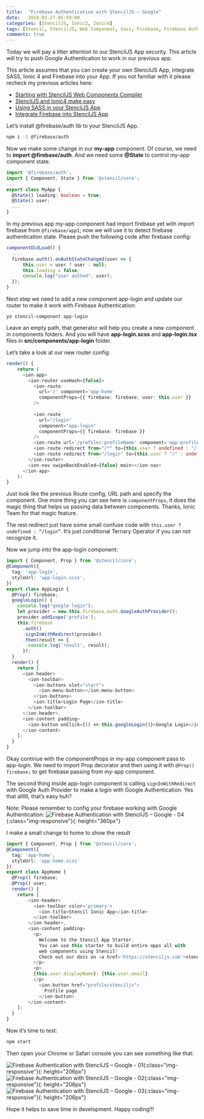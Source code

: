 ```yaml
---
title:  "Firebase Authentication with StencilJS – Google"
date:   2018-03-27 05:59:00
categories: [StencilJS, Ionic2, Ionic4]
tags: [Stencil, StencilJS, Web Component, Sass, Firebase, Firebase Authentication, Google Authentication, Authentication]
comments: true
---
```


Today we will pay a litter attention to our StencilJS App security. This article will try to push Google Authentication to work in our previous app.

This article assumes that you can create your own StencilJS App, integrate SASS, Ionic 4 and Firebase into your App. If you not familiar with it please recheck my previous articles here:

- [Starting with StencilJS Web Components Compiler][starting-with-stenciljs-web-components-compiler]
- [StencilJS and Ionic4 make easy][stenciljs-and-ionic4-make-easy]
- [Using SASS in your StencilJS App][using-sass-with-your-stenciljs]
- [Integrate Firebase into StencilJS App][integrate-firebase-into-stenciljs-app]

Let’s install @firebase/auth lib to your StencilJS App.

```bash
npm i -S @firebase/auth
```

Now we make some change in our **my-app** component. Of course, we need to **import @firebase/auth**. And we need some **@State** to control my-app component state.

```typescript
import '@firebase/auth';
import { Component, State } from '@stencil/core';
...
export class MyApp {
  @State() loading: boolean = true;
  @State() user;
  ...
}
```

In my previous app my-app component had import firebase yet with import firebase from `@firebase/app1`; now we will use it to detect firebase authentication state. Please push the following code after firebase config:

```typescript
componentDidLoad() {
  ...
  firebase.auth().onAuthStateChanged(user => {
      this.user = user ? user : null;
      this.loading = false;
      console.log("user authed", user);
  });
}
```

Next step we need to add a new component app-login and update our router to make it work with Firebase Authentication:

```shell
yo stencil-component app-login
```

Leave an empty path, that generator will help you create a new component in components folders. And you will have **app-login.scss** and **app-login.tsx** files in **src/components/app-login** folder.

Let’s take a look at our new router config:

```typescript
render() {
    return (
      <ion-app>
        <ion-router useHash={false}>
          <ion-route 
            url='/' component='app-home'
            componentProps={{ firebase: firebase, user: this.user }}
          />
          
          <ion-route
            url="/login"
            component="app-login"
            componentProps={{ firebase: firebase }}
          />
          <ion-route url='/profile/:profileName' component='app-profile'/>
          <ion-route-redirect from="/*" to={this.user ? undefined : "/login"} />
          <ion-route-redirect from="/login" to={this.user ? "/" : undefined} />
        </ion-router>
        <ion-nav swipeBackEnabled={false} main></ion-nav>
      </ion-app>
    );
}
```

Just look like the previous Route config, URL path and specify the component. One more thing you can see here is `componentProps`, it does the magic thing that helps us passing data between components. Thanks, Ionic Team for that magic feature.

The rest redirect just have some small confuse code with `this.user ? undefined : “/login”`. It’s just conditional Ternary Operator if you can not recognize it.

Now we jump into the app-login component:

```typescript
import { Component, Prop } from '@stencil/core';
@Component({
  tag: 'app-login',
  styleUrl: 'app-login.scss',
})
export class AppLogin {
  @Prop() firebase;
  googleLogin() {
    console.log("google login");
    let provider = new this.firebase.auth.GoogleAuthProvider();
    provider.addScope('profile');
    this.firebase
      .auth()
      .signInWithRedirect(provider)
      .then(result => {
        console.log('result', result);
      });
  }
  render() {
    return [
      <ion-header>
        <ion-toolbar>
          <ion-buttons slot="start">
            <ion-menu-button></ion-menu-button>
          </ion-buttons>
          <ion-title>Login Page</ion-title>
        </ion-toolbar>
      </ion-header>,
      <ion-content padding>
        <ion-button onClick={() => this.googleLogin()}>Google Login</ion-button>
      </ion-content>
    ];
  }
}
```

Okay continue with the componentProps in my-app component pass to app-login. We need to import Prop decorator and then using it with `@Prop() firebase;` to get firebase passing from my-app component.

The second thing inside app-login component is calling `signInWithRedirect` with Google Auth Provider to make a login with Google Authentication. Yes that allllll, that’s easy huh?

Note: Please remember to config your firebase working with Google Authentication:
![Firebase Authentication with StencilJS – Google - 04](https://www.xmobe.com/wp-content/uploads/2018/03/Screen-Shot-2018-03-26-at-2.30.15-PM.png){:class="img-responsive"}{: height="360px"}

I make a small change to home to show the result

```typescript
import { Component, Prop } from '@stencil/core';
@Component({
  tag: 'app-home',
  styleUrl: 'app-home.scss'
})
export class AppHome {
  @Prop() firebase;
  @Prop() user;
  render() {
    return [
        <ion-header>
          <ion-toolbar color='primary'>
            <ion-title>Stencil Ionic App</ion-title>
          </ion-toolbar>
        </ion-header>,
        <ion-content padding>
          <p>
            Welcome to the Stencil App Starter.
            You can use this starter to build entire apps all with
            web components using Stencil!
            Check out our docs on <a href='https://stenciljs.com'>stenciljs.com</a> to get started.
          </p>
          <p>
          {this.user.displayName}: {this.user.email}
          </p>
            <ion-button href="profile/stenciljs">
              Profile page
            </ion-button>
        </ion-content>
    ];
  }
}
```

Now it’s time to test:

```bash
npm start
```

Then open your Chrome or Safari console you can see something like that:

![Firebase Authentication with StencilJS – Google - 01](https://www.xmobe.com/wp-content/uploads/2018/03/Firebase-Authentication-with-StencilJS-02.png){:class="img-responsive"}{: height="206px"}
![Firebase Authentication with StencilJS – Google - 02](https://www.xmobe.com/wp-content/uploads/2018/03/Firebase-Authentication-with-StencilJS-03.png){:class="img-responsive"}{: height="206px"}
![Firebase Authentication with StencilJS – Google - 03](https://www.xmobe.com/wp-content/uploads/2018/03/Firebase-Authentication-with-StencilJS-01.png){:class="img-responsive"}{: height="206px"}

Hope it helps to save time in development. Happy coding!!!

[starting-with-stenciljs-web-components-compiler]: https://www.xmobe.com/stenciljs/starting-with-stenciljs-web-components-compiler/
[using-sass-with-your-stenciljs]: https://www.xmobe.com/stenciljs/using-sass-in-your-stenciljs-app/
[stenciljs-and-ionic4-make-easy]: https://www.xmobe.com/ionic/stenciljs-and-ionic4-make-easy/
[integrate-firebase-into-stenciljs-app]: https://www.xmobe.com/ionic/integrate-firebase-into-stenciljs-app/